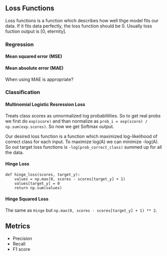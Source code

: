 ##  Loss Functions

Loss functions is a function which describes how well thge model fits our data.
If it fits data perfectly, the loss function should be 0. Usually loss fuction output is [0, eternity].

### Regression

#### Mean squared error (MSE) 
#### Mean absolute error (MAE)

When using MAE is appropriate?

### Classification

#### Multinomial Logistic Resression Loss

Treats class scores as unnormalized log probablilities. So to get real probs we first do `exp(score)` and 
than normalize as `prob_i = exp(score) / np.sum(exp.scores)`. So now we get Softmax output.

Our desired loss function is a function which maximized log-likelihood of correct class for each input. 
To maximize log(A) we can minimize -log(A). So out target loss functions is `-log(prob_correct_class)` summed up for 
all the data.

#### Hinge Loss

```
def hinge_loss(scores, target_y):
	values = np.max(0, scores - scores[target_y] + 1)
	values[target_y] = 0
	return np.sum(values)
```

#### Hinge Squared Loss

The same as `Hinge` but `np.max(0, scores - scores[target_y] + 1) ** 2`.

## Metrics
- Precision
- Recall
- F1 score 
